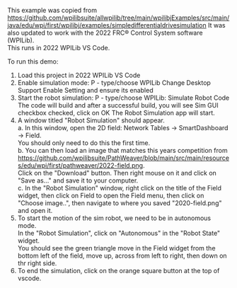 This example was copied from https://github.com/wpilibsuite/allwpilib/tree/main/wpilibjExamples/src/main/java/edu/wpi/first/wpilibj/examples/simpledifferentialdrivesimulation
It was also updated to work with the 2022 FRC® Control System software (WPILib).  
This runs in 2022 WPILib VS Code.

To run this demo:
1. Load this project in 2022 WPILib VS Code
2. Enable simulation mode:
    <Ctrl><Shift>P - type/choose WPILib Change Desktop Support Enable Setting and ensure its enabled
3. Start the robot simulation:
    <Ctrl><Shift>P - type/choose WPILib: Simulate Robot Code
    The code will build and after a successful build, you will see Sim GUI checkbox checked, click on OK
    The Robot Simulation app will start.
4. A window titled "Robot Simulation" should appear.  
	a. In this window, open the 2D field: Network Tables -> SmartDashboard -> Field.  
		You should only need to do this the first time.  
	b. You can then load an image that matches this years competition from 
		https://github.com/wpilibsuite/PathWeaver/blob/main/src/main/resources/edu/wpi/first/pathweaver/2022-field.png.  
		Click on the "Download" button.  Then right mouse on it and click on "Save as..." 
		and save it to your computer.  
	c. In the "Robot Simulation" window, right click on the title of the Field widget, 
		then click on Field to open the Field menu, then click on "Choose image..", 
		then navigate to where you saved "2020-field.png" and open it.
5. To start the motion of the sim robot, we need to be in autonomous mode.  
   In the "Robot Simulation", click on "Autonomous" in the "Robot State" widget.  
   You should see the green triangle move in the Field widget from the bottom left of the field, move up,
   across from left to right, then down on thr right side.
6. To end the simulation, click on the orange square button at the top of vscode.